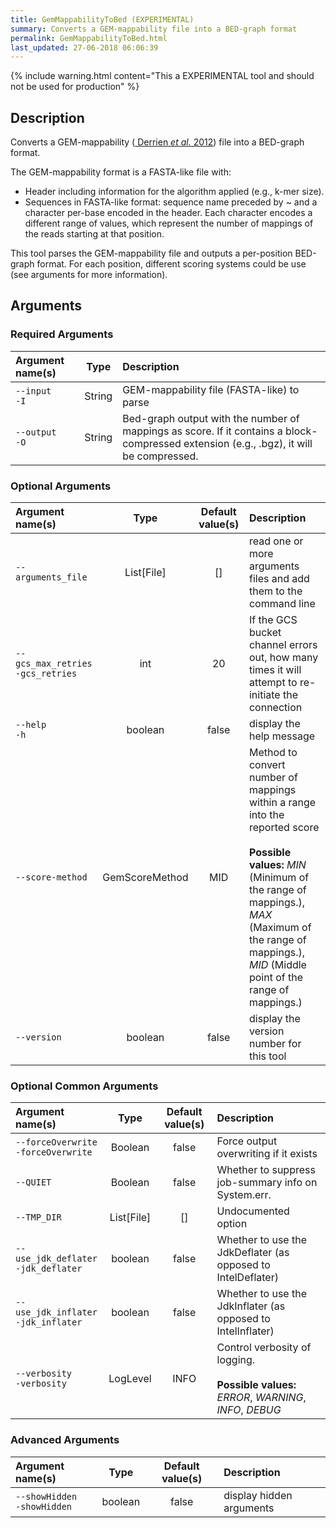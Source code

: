 ```yaml
---
title: GemMappabilityToBed (EXPERIMENTAL)
summary: Converts a GEM-mappability file into a BED-graph format
permalink: GemMappabilityToBed.html
last_updated: 27-06-2018 06:06:39
---
```


{% include warning.html content="This a EXPERIMENTAL tool and should not be used for production" %}

## Description

Converts a GEM-mappability
 (<a href="http://journals.plos.org/plosone/article?id=10.1371/journal.pone.0030377">
 Derrien <i>et al.</i> 2012</a>) file into a BED-graph format.

 <p>The GEM-mappability format is a FASTA-like file with:</p>

 <ul>
     <li>Header including information for the algorithm applied (e.g., k-mer size).</li>
     <li>
         Sequences in FASTA-like format: sequence name preceded by ~ and a character per-base
         encoded in the header. Each character encodes a different range of values,
         which represent the number of mappings of the reads starting at that position.
     </li>
 </ul>

 <p>This tool parses the GEM-mappability file and outputs a per-position BED-graph format. For
 each position, different scoring systems could be use (see arguments for more information).
 </p>

## Arguments

### Required Arguments

| Argument name(s) | Type | Description |
| :--------------- | :--: | :------ |
| `--input`<br/>`-I` | String | GEM-mappability file (FASTA-like) to parse |
| `--output`<br/>`-O` | String | Bed-graph output with the number of mappings as score. If it contains a block-compressed extension (e.g., .bgz), it will be compressed. |

### Optional Arguments

| Argument name(s) | Type | Default value(s) | Description |
| :--------------- | :--: | :--------------: | :------ |
| `--arguments_file` | List[File] | [] | read one or more arguments files and add them to the command line |
| `--gcs_max_retries`<br/>`-gcs_retries` | int | 20 | If the GCS bucket channel errors out, how many times it will attempt to re-initiate the connection |
| `--help`<br/>`-h` | boolean | false | display the help message |
| `--score-method` | GemScoreMethod | MID | Method to convert number of mappings within a range into the reported score<br/><br/><b>Possible values:</b> <i>MIN</i> (Minimum of the range of mappings.), <i>MAX</i> (Maximum of the range of mappings.), <i>MID</i> (Middle point of the range of mappings.) |
| `--version` | boolean | false | display the version number for this tool |

### Optional Common Arguments

| Argument name(s) | Type | Default value(s) | Description |
| :--------------- | :--: | :--------------: | :------ |
| `--forceOverwrite`<br/>`-forceOverwrite` | Boolean | false | Force output overwriting if it exists |
| `--QUIET` | Boolean | false | Whether to suppress job-summary info on System.err. |
| `--TMP_DIR` | List[File] | [] | Undocumented option |
| `--use_jdk_deflater`<br/>`-jdk_deflater` | boolean | false | Whether to use the JdkDeflater (as opposed to IntelDeflater) |
| `--use_jdk_inflater`<br/>`-jdk_inflater` | boolean | false | Whether to use the JdkInflater (as opposed to IntelInflater) |
| `--verbosity`<br/>`-verbosity` | LogLevel | INFO | Control verbosity of logging.<br/><br/><b>Possible values:</b> <i>ERROR</i>, <i>WARNING</i>, <i>INFO</i>, <i>DEBUG</i> |

### Advanced Arguments

| Argument name(s) | Type | Default value(s) | Description |
| :--------------- | :--: | :--------------: | :------ |
| `--showHidden`<br/>`-showHidden` | boolean | false | display hidden arguments |


